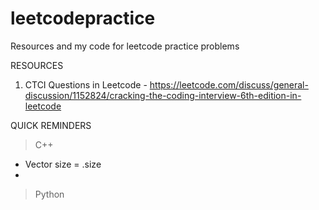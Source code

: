 # leetcodepractice
Resources and my code for leetcode practice problems


RESOURCES
1. CTCI Questions in Leetcode - https://leetcode.com/discuss/general-discussion/1152824/cracking-the-coding-interview-6th-edition-in-leetcode




QUICK REMINDERS
> C++ 
- Vector size = .size
- 
> Python
